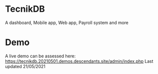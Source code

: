 # TecnikDB
A dashboard, Mobile app, Web app, Payroll system and more

# Demo
A live demo can be assessed here: https://tecnikdb.20210501.demos.descendants.site/admin/index.php
Last updated 21/05/2021
